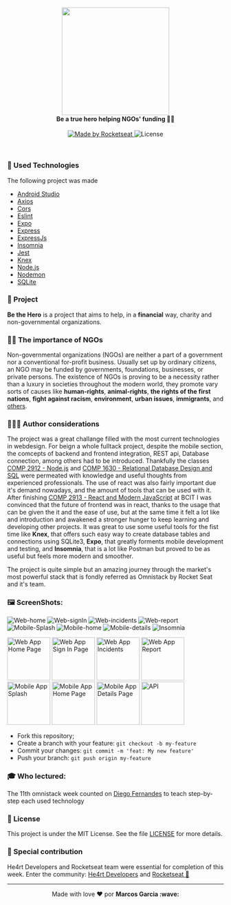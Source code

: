 <h4 align="center">
<img src="./img/logo3x.png" width="250px" /><br>
 <b>Be a true hero helping NGOs' funding</b> 🦸‍♂️
</h4>
<p align="center">
  <a href="https://rocketseat.com.br">
    <img alt="Made by Rocketseat" src="https://img.shields.io/badge/made%20by-Rocketseat-red">
  </a>
  <img alt="License" src="https://img.shields.io/badge/license-MIT-red">
</p>

<br>

### :rocket: Used Technologies

The following project was made

- [Android Studio](https://developer.android.com/studio)
- [Axios](https://www.npmjs.com/package/axios)
- [Cors](https://www.npmjs.com/package/cors)
- [Eslint](https://www.npmjs.com/package/eslint)
- [Expo](https://expo.io/)
- [Express](https://expressjs.com/pt-br/)
- [ExpressJs](https://expressjs.com/pt-br/)
- [Insomnia](https://insomnia.rest/)
- [Jest](https://www.npmjs.com/package/jest)
- [Knex](https://www.npmjs.com/package/knex)
- [Node.js](https://nodejs.org/en/)
- [Nodemon](https://www.npmjs.com/package/nodemon)
- [SQLite](https://www.sqlite.org/index.html)

### :muscle: Project

<b>Be the Hero</b> is a project that aims to help, in a <b>financial</b> way, charity and non-governmental organizations.

### 🦸‍♂️ The importance of NGOs <br>

Non-governmental organizations (NGOs) are neither a part of a government nor a conventional for-profit business. Usually set up by ordinary citizens, an NGO may be funded by governments, foundations, businesses, or private persons. The existence of NGOs is proving to be a necessity rather than a luxury in societies throughout the modern world, they promote vary sorts of causes like <b>human-rights</b>, <b>animal-rights</b>, <b>the rights of the first nations</b>, <b>fight against racism</b>, <b>environment</b>, <b>urban issues</b>, <b>immigrants</b>, and [others](https://lifeatlakshyam.wordpress.com/2015/10/30/why-do-we-need-ngos/).

### 🙋🏽‍♂️ Author considerations

The project was a great challange filled with the most current technologies in webdesign. For beign a whole fulltack project, despite the mobile section, the comcepts of backend and frontend integration, REST api, Database connection, among others had to be introduced. Thankfully the classes [COMP 2912 - Node.js](https://www.bcit.ca/study/courses/comp2912) and [COMP 1630 - Relational Database Design and SQL](https://www.bcit.ca/study/courses/comp1630) were permeated with knowledge and useful thoughts from experienced professionals.
The use of react was also fairly important due it's demand nowadays, and the amount of tools that can be used with it. 
After finishing [COMP 2913 - React and Modern JavaScript](https://www.bcit.ca/study/courses/comp2913) at BCIT I was convinced that the future of frontend was in react, thanks to the usage that can be given the it and the ease of use, but at the same time it felt a lot like and introduction and awakened a stronger hunger to keep learning and developing other projects.
It was great to use some useful tools for the fist time like <b>Knex</b>, that offers such easy way to create database tables and connections using SQLite3, <b>Expo</b>, that greatly forments mobile development and testing, and <b>Insomnia</b>, that is a lot like Postman but proved to be as useful but feels more modern and smoother.

The project is quite simple but an amazing journey through the market's most powerful stack that is fondly referred as Omnistack by Rocket Seat and it's team.

### 🖼️ ScreenShots:

![Web-home](/screenshots/1200x900homepage.jpg?raw=true "Web App Home Page")
![Web-signIn](/screenshots/1200x900signin.jpg?raw=true "Web App Sign In Page")
![Web-incidents](/screenshots/1200x900incidents.jpg?raw=true "Web App Incidents")
![Web-report](/screenshots/1200x900report.jpg?raw=true "Web App Report")
![Mobile-Splash](/mobile/assets/splash.png?raw=true "Mobile App Splash")
![Mobile-home](/screenshots/1200x900mobiledetails.jpg?raw=true "Mobile App Home Page")
![Mobile-details](/screenshots/1200x900mobilehomepage.jpg?raw=true "Mobile App Deatils Page")
![Insomnia](/screenshots/1200x900Insomnia.jpg?raw=true "API")

<img src="/screenshots/1200x900homepage.jpg" width="100px;" alt="Web App Home Page"/>
<img src="/screenshots/1200x900signin.jpg" width="100px;" alt="Web App Sign In Page"/>
<img src="/screenshots/1200x900incidents.jpg" width="100px;" alt="Web App Incidents"/>
<img src="screenshots/1200x900report.jpg" width="100px;" alt="Web App Report"/><br>
<img src="/mobile/assets/splash.png" width="100px;" alt="Mobile App Splash"/>
<img src="/screenshots/1200x900mobiledetails.jpg" width="100px;" alt="Mobile App Home Page"/>
<img src="/screenshots/1200x900mobilehomepage.jpg" width="100px;" alt="Mobile App Details Page"/>
<img src="/screenshots/1200x900Insomnia.jpg" width="100px;" alt="API"/>

- Fork this repository;
- Create a branch with your feature: `git checkout -b my-feature`
- Commit your changes: `git commit -m 'feat: My new feature'`
- Push your branch: `git push origin my-feature`

### :mortar_board: Who lectured:

The 11th omnistack week counted on [Diego Fernandes](https://github.com/diego3g) to teach step-by-step each used technology

### :memo: License

This project is under the MIT License. See the file [LICENSE](LICENSE.md) for more details.

### :muscle: Special contribution

He4rt Developers and Rocketseat team were essential for completion of this week.
Enter the community: [He4rt Developers](https://discord.gg/8mA4CM2) and [Rocketseat :rocket:](https://discordapp.com/invite/gCRAFhc)

---

<p align="center">Made with love ❤️ por <strong>Marcos Garcia :wave: </p>

